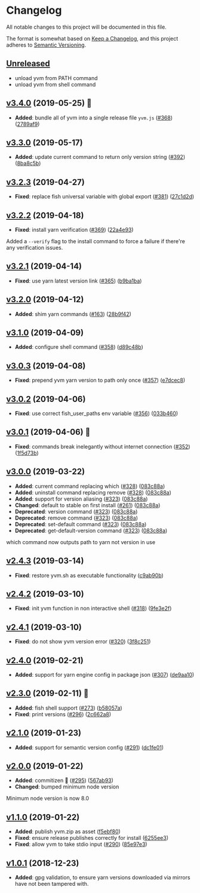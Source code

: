 # Changelog

All notable changes to this project will be documented in this file.

The format is somewhat based on [Keep a Changelog](https://keepachangelog.com),
and this project adheres to [Semantic Versioning](https://semver.org/).

## [Unreleased](https://github.com/tophat/yvm/pulls)

* unload yvm from PATH command
* unload yvm from shell command

## [v3.4.0](https://github.com/tophat/yvm/compare/v3.3.0...v3.4.0) (2019-05-25) 🎉

* **Added**: bundle all of yvm into a single release file `yvm.js` ([#368](https://github.com/tophat/yvm/issues/368)) ([2789af9](https://github.com/tophat/yvm/commit/2789af9))

## [v3.3.0](https://github.com/tophat/yvm/compare/v3.2.3...v3.3.0) (2019-05-17)

* **Added**: update current command to return only version string ([#392](https://github.com/tophat/yvm/issues/392)) ([8ba8c5b](https://github.com/tophat/yvm/commit/8ba8c5b))

## [v3.2.3](https://github.com/tophat/yvm/compare/v3.2.2...v3.2.3) (2019-04-27)

* **Fixed**: replace fish universal variable with global export ([#381](https://github.com/tophat/yvm/issues/381)) ([27c1d2d](https://github.com/tophat/yvm/commit/27c1d2d))

## [v3.2.2](https://github.com/tophat/yvm/compare/v3.2.1...v3.2.2) (2019-04-18)

* **Fixed**: install yarn verification ([#369](https://github.com/tophat/yvm/issues/369)) ([22a4e93](https://github.com/tophat/yvm/commit/22a4e93))

Added a `--verify` flag to the install command to force a failure if there're any verification issues.

## [v3.2.1](https://github.com/tophat/yvm/compare/v3.2.0...v3.2.1) (2019-04-14)

* **Fixed**: use yarn latest version link ([#365](https://github.com/tophat/yvm/issues/365)) ([b9ba1ba](https://github.com/tophat/yvm/commit/b9ba1ba))

## [v3.2.0](https://github.com/tophat/yvm/compare/v3.0.1...v3.0.2) (2019-04-12)

* **Added**: shim yarn commands ([#163](https://github.com/tophat/yvm/issues/163)) ([28b9f42](https://github.com/tophat/yvm/commit/28b9f42))

## [v3.1.0](https://github.com/tophat/yvm/compare/v3.0.1...v3.0.2) (2019-04-09)

* **Added**: configure shell command ([#358](https://github.com/tophat/yvm/issues/358)) ([d89c48b](https://github.com/tophat/yvm/commit/d89c48b))

## [v3.0.3](https://github.com/tophat/yvm/compare/v3.0.1...v3.0.2) (2019-04-08)

* **Fixed**: prepend yvm yarn version to path only once ([#357](https://github.com/tophat/yvm/issues/357)) ([e7dcec8](https://github.com/tophat/yvm/commit/e7dcec8))

## [v3.0.2](https://github.com/tophat/yvm/compare/v3.0.1...v3.0.2) (2019-04-06)

* **Fixed**: use correct fish_user_paths env variable ([#356](https://github.com/tophat/yvm/issues/356)) ([033b460](https://github.com/tophat/yvm/commit/033b460))

## [v3.0.1](https://github.com/tophat/yvm/compare/v3.0.0...v3.0.1) (2019-04-06) 🚀

* **Fixed**: commands break inelegantly without internet connection ([#352](https://github.com/tophat/yvm/issues/352)) ([1f5d73b](https://github.com/tophat/yvm/commit/1f5d73b))

## [v3.0.0](https://github.com/tophat/yvm/compare/v2.4.3...v3.0.0) (2019-03-22)

* **Added**: current command replacing which ([#328](https://github.com/tophat/yvm/issues/328)) ([083c88a](https://github.com/tophat/yvm/commit/083c88a))
* **Added**: uninstall command replacing remove ([#328](https://github.com/tophat/yvm/issues/328)) ([083c88a](https://github.com/tophat/yvm/commit/083c88a))
* **Added**: support for version aliasing ([#323](https://github.com/tophat/yvm/issues/323)) ([083c88a](https://github.com/tophat/yvm/commit/083c88a))
* **Changed**: default to stable on first install ([#261](https://github.com/tophat/yvm/issues/261)) ([083c88a](https://github.com/tophat/yvm/commit/083c88a))
* **Deprecated**: version command ([#323](https://github.com/tophat/yvm/issues/323)) ([083c88a](https://github.com/tophat/yvm/commit/083c88a))
* **Deprecated**: remove command ([#323](https://github.com/tophat/yvm/issues/323)) ([083c88a](https://github.com/tophat/yvm/commit/083c88a))
* **Deprecated**: set-default command ([#323](https://github.com/tophat/yvm/issues/323)) ([083c88a](https://github.com/tophat/yvm/commit/083c88a))
* **Deprecated**: get-default-version command ([#323](https://github.com/tophat/yvm/issues/323)) ([083c88a](https://github.com/tophat/yvm/commit/083c88a))

which command now outputs path to yarn not version in use

## [v2.4.3](https://github.com/tophat/yvm/compare/v2.4.2...v2.4.3) (2019-03-14)

* **Fixed**: restore yvm.sh as executable functionality ([c9ab90b](https://github.com/tophat/yvm/commit/c9ab90b))

## [v2.4.2](https://github.com/tophat/yvm/compare/v2.4.1...v2.4.2) (2019-03-10)

* **Fixed**: init yvm function in non interactive shell ([#318](https://github.com/tophat/yvm/issues/318)) ([9fe3e2f](https://github.com/tophat/yvm/commit/9fe3e2f))

## [v2.4.1](https://github.com/tophat/yvm/compare/v2.4.0...v2.4.1) (2019-03-10)

* **Fixed**: do not show yvm version error ([#320](https://github.com/tophat/yvm/issues/320)) ([3f8c251](https://github.com/tophat/yvm/commit/3f8c251))

## [v2.4.0](https://github.com/tophat/yvm/compare/v2.3.0...v2.4.0) (2019-02-21)

* **Added**: support for yarn engine config in package json ([#307](https://github.com/tophat/yvm/issues/307)) ([de9aa10](https://github.com/tophat/yvm/commit/de9aa10))

## [v2.3.0](https://github.com/tophat/yvm/compare/v2.2.0...v2.3.0) (2019-02-11) 🎣

* **Added**: fish shell support ([#273](https://github.com/tophat/yvm/issues/273)) ([b58057a](https://github.com/tophat/yvm/commit/b58057a))
* **Fixed**: print versions ([#296](https://github.com/tophat/yvm/issues/296)) ([2c662a8](https://github.com/tophat/yvm/commit/2c662a8))

## [v2.1.0](https://github.com/tophat/yvm/compare/v2.0.0...v2.1.0) (2019-01-23)

* **Added**: support for semantic version config ([#291](https://github.com/tophat/yvm/issues/291)) ([dc1fe01](https://github.com/tophat/yvm/commit/dc1fe01))

## [v2.0.0](https://github.com/tophat/yvm/compare/v1.1.0...v2.0.0) (2019-01-22)

* **Added**: commitizen 🎸 ([#295](https://github.com/tophat/yvm/issues/295)) ([567ab93](https://github.com/tophat/yvm/commit/567ab93))
* **Changed**: bumped minimum node version
  
Minimum node version is now 8.0

## [v1.1.0](https://github.com/tophat/yvm/compare/v1.0.11...v1.1.0) (2019-01-22)

* **Added**: publish yvm.zip as asset ([f5ebf80](https://github.com/tophat/yvm/commit/f5ebf80))
* **Fixed**: ensure release publishes correctly for install ([6255ee3](https://github.com/tophat/yvm/commit/6255ee3))
* **Fixed**: allow yvm to take stdio input ([#290](https://github.com/tophat/yvm/issues/290)) ([85e97e3](https://github.com/tophat/yvm/commit/85e97e3))

## [v1.0.1](https://github.com/tophat/yvm/compare/v0.9.31...v1.0.1) (2018-12-23)

* **Added**: gpg validation, to ensure yarn versions downloaded via mirrors have not been tampered with.
